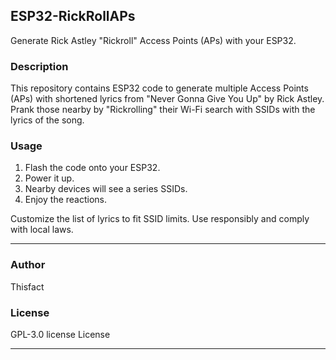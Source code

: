 ## ESP32-RickRollAPs

Generate Rick Astley "Rickroll" Access Points (APs) with your ESP32.

### Description

This repository contains ESP32 code to generate multiple Access Points (APs) with shortened lyrics from "Never Gonna Give You Up" by Rick Astley. Prank those nearby by "Rickrolling" their Wi-Fi search with SSIDs with the lyrics of the song.

### Usage

1. Flash the code onto your ESP32.
2. Power it up.
3. Nearby devices will see a series SSIDs.
4. Enjoy the reactions.

Customize the list of lyrics to fit SSID limits. Use responsibly and comply with local laws.

---

### Author

Thisfact

### License

 GPL-3.0 license License

---
